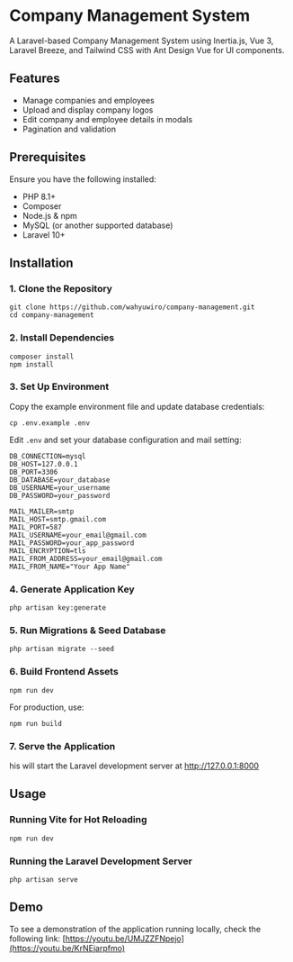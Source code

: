 # Company Management System

A Laravel-based Company Management System using Inertia.js, Vue 3, Laravel Breeze, and Tailwind CSS with Ant Design Vue for UI components.

## Features

- Manage companies and employees
- Upload and display company logos
- Edit company and employee details in modals
- Pagination and validation

## Prerequisites

Ensure you have the following installed:

- PHP 8.1+
- Composer
- Node.js & npm
- MySQL (or another supported database)
- Laravel 10+

## Installation

### 1. Clone the Repository
```
git clone https://github.com/wahyuwiro/company-management.git
cd company-management
```

### 2. Install Dependencies
```
composer install
npm install
```

### 3. Set Up Environment

Copy the example environment file and update database credentials:
```
cp .env.example .env
```

Edit ```.env``` and set your database configuration and mail setting:
```
DB_CONNECTION=mysql
DB_HOST=127.0.0.1
DB_PORT=3306
DB_DATABASE=your_database
DB_USERNAME=your_username
DB_PASSWORD=your_password

MAIL_MAILER=smtp
MAIL_HOST=smtp.gmail.com
MAIL_PORT=587
MAIL_USERNAME=your_email@gmail.com
MAIL_PASSWORD=your_app_password
MAIL_ENCRYPTION=tls
MAIL_FROM_ADDRESS=your_email@gmail.com
MAIL_FROM_NAME="Your App Name"
```

### 4. Generate Application Key
```
php artisan key:generate
```

### 5. Run Migrations & Seed Database
```
php artisan migrate --seed
```

### 6. Build Frontend Assets
```
npm run dev
```
For production, use:
```
npm run build
```

### 7. Serve the Application
his will start the Laravel development server at http://127.0.0.1:8000

## Usage
### Running Vite for Hot Reloading
```
npm run dev
```

### Running the Laravel Development Server
```
php artisan serve
```

## Demo
To see a demonstration of the application running locally, check the following link:
[https://youtu.be/UMJZZFNpejo](https://youtu.be/KrNEjarpfmo)
